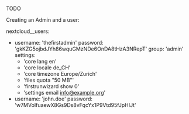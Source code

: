 TODO

Creating an Admin and a user:

nextcloud__users:
  - username: 'thefirstadmin'
    password: 'gkKZG5ojbdJYh86wquGMzNDe6OnDA8tHzA3NRepT'
    group: 'admin'
    settings:
      - 'core lang en'
      - 'core locale de_CH'
      - 'core timezone Europe/Zurich'
      - 'files quota "50 MB"'
      - 'firstrunwizard show 0'
      - 'settings email info@example.org'
  - username: 'john.doe'
    password: 'w7MVoIfuaewX8Gs9Ds8vFqcYx1P9Vtd95fJpHIJt'
